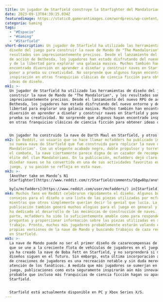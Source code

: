 ```yaml
---
title: Un jugador de Starfield construye la Starfighter del Mandaloriano en el juego.
date: 2023-09-13T04:39:15.034Z
featuredimage: https://static0.gamerantimages.com/wordpress/wp-content/uploads/2023/09/starfield-17.jpg?q=50&fit=contain&w=1140&h=&dpr=1.5
categoria: Gaming
tags:
  - "#Espacio"
  - "#Gaming"
  - "#Starfield"
short-description: Un jugador de Starfield ha utilizado las herramientas de
  diseño del juego para construir la nave de Mando de "The Mandalorian", y los
  resultados son impresionantemente precisos. Desde el lanzamiento del nuevo RPG
  de acción de Bethesda, los jugadores han estado disfrutando del nuevo entorno
  y de la libertad para explorar una galaxia masiva. Muchos también han
  encontrado diversión en aprender a diseñar y construir naves en Starfield y
  poner a prueba su creatividad. No sorprende que algunos hayan encontrado
  inspiración en otras franquicias clásicas de ciencia ficción para obtener
  ideas de diseño.
mk1: >-
  Un jugador de Starfield ha utilizado las herramientas de diseño del juego para
  construir la nave de Mando de "The Mandalorian", y los resultados son
  impresionantemente precisos. Desde el lanzamiento del nuevo RPG de acción de
  Bethesda, los jugadores han estado disfrutando del nuevo entorno y de la
  libertad para explorar una galaxia masiva. Muchos también han encontrado
  diversión en aprender a diseñar y construir naves en Starfield y poner a
  prueba su creatividad. No sorprende que algunos hayan encontrado inspiración
  en otras franquicias clásicas de ciencia ficción para obtener ideas de diseño.


  Un jugador ha construido la nave de Darth Maul en Starfield, y otros también han buscado llevar su amor por Star Wars al juego con resultados soberbios. La cantidad de diseños que los jugadores están incorporando en el título habla del increíble nivel de personalización que Bethesda ha incorporado en su último lanzamiento. Ahora, otro jugador está llevando un poco de la galaxia muy, muy lejana al mundo de Starfield en un guiño a una de las series de televisión más populares de la historia de Star Wars.
mk2: En Reddit, un usuario que se hace llamar mcfadders ha publicado imágenes de
  su nueva nave de Starfield que fue construida para replicar la nave de "The
  Mandalorian". Con un elegante acabado negro, doble propulsor y torretas para
  el combate, la nave ciertamente parece digna de un cazador de recompensas de
  élite del clan Mandaloriano. En la publicación, mcfadders dejó claro que
  diseñar naves se ha convertido en una de sus actividades favoritas en el
  juego, y su pasión se refleja en esta nave.
mk3: >-
  [Another take on Mando’s N1
  Starfighter](https://www.reddit.com/r/Starfield/comments/16gw8bp/another_take_on_mandos_n1_starfighter/)\

  by[u/mcfadders](https://www.reddit.com/user/mcfadders/) in[Starfield](https://www.reddit.com/r/Starfield/)
mk4: Muchos fans en Reddit celebraron rápidamente el diseño. Algunos buscaban
  consejos para el diseño o una lista de las piezas utilizadas por mcfadders,
  mientras que otros simplemente querían decir lo genial que lucía. La
  publicación también generó muchos elogios para el juego en general y cuánto se
  ha dedicado al desarrollo de las mecánicas de construcción de naves. Por su
  parte, mcfadders ha sido lo suficientemente amable como para responder algunas
  preguntas y proporcionar información sobre las piezas utilizadas en su
  trabajo. Pronto, muchos más jugadores probablemente estarán volando en sus
  propias versiones de la nave de Mando y buscando trabajos de caza recompensas
  en Starfield.
mk5: >-
  La nave de Mando puede no ser el primer diseño de cazarecompensas de Star Wars
  que se une a la creciente flota de vehículos de jugadores en el juego. Un fan
  ya ha creado la nave de Boba Fett en Starfield, y no sorprenderá si más
  diseños siguen en el futuro. Sin embargo, esta última incorporación a la lista
  de creaciones de jugadores es una recreación notable y sin duda merece la
  atención de los fanáticos. A medida que más jugadores se sumerjan en el nuevo
  juego, publicaciones como esta seguramente inspirarán aún más innovación. Es
  probable que incluso más franquicias de ciencia ficción hagan su aparición en
  Starfield.


  Starfield está actualmente disponible en PC y Xbox Series X/S.
---
```


